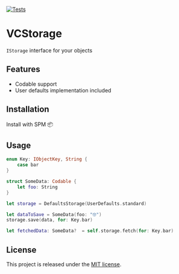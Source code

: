 [![Tests](https://github.com/avreolko/VCStorage/workflows/Tests/badge.svg?branch=master)](https://github.com/avreolko/VCStorage/actions/workflows/tests.yml)
# VCStorage
`IStorage` interface for your objects

## Features
- Codable support
- User defaults implementation included

## Installation
Install with SPM 📦

## Usage
```swift
enum Key: IObjectKey, String {
    case bar
}

struct SomeData: Codable {
    let foo: String
}

let storage = DefaultsStorage(UserDefaults.standard)

let dataToSave = SomeData(foo: "🤓")
storage.save(data, for: Key.bar)

let fetchedData: SomeData?  = self.storage.fetch(for: Key.bar)
```

## License
This project is released under the [MIT license](https://en.wikipedia.org/wiki/MIT_License).
